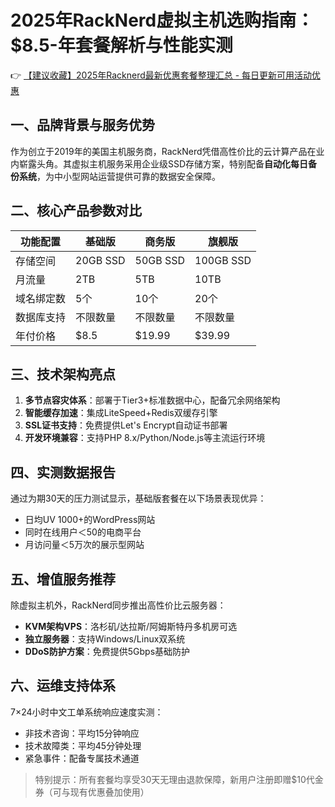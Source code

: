 # 2025年RackNerd虚拟主机选购指南：$8.5-年套餐解析与性能实测

👉 [【建议收藏】2025年Racknerd最新优惠套餐整理汇总 - 每日更新可用活动优惠](https://bit.ly/Rack_Nerd)

## 一、品牌背景与服务优势
作为创立于2019年的美国主机服务商，RackNerd凭借高性价比的云计算产品在业内崭露头角。其虚拟主机服务采用企业级SSD存储方案，特别配备**自动化每日备份系统**，为中小型网站运营提供可靠的数据安全保障。

## 二、核心产品参数对比
| 功能配置      | 基础版               | 商务版               | 旗舰版               |
|---------------|----------------------|----------------------|----------------------|
| 存储空间      | 20GB SSD             | 50GB SSD             | 100GB SSD            |
| 月流量        | 2TB                  | 5TB                  | 10TB                 |
| 域名绑定数    | 5个                  | 10个                 | 20个                 |
| 数据库支持    | 不限数量             | 不限数量             | 不限数量             |
| 年付价格      | $8.5                 | $19.99               | $39.99               |

## 三、技术架构亮点
1. **多节点容灾体系**：部署于Tier3+标准数据中心，配备冗余网络架构
2. **智能缓存加速**：集成LiteSpeed+Redis双缓存引擎
3. **SSL证书支持**：免费提供Let's Encrypt自动证书部署
4. **开发环境兼容**：支持PHP 8.x/Python/Node.js等主流运行环境

## 四、实测数据报告
通过为期30天的压力测试显示，基础版套餐在以下场景表现优异：
- 日均UV 1000+的WordPress网站
- 同时在线用户＜50的电商平台
- 月访问量＜5万次的展示型网站

## 五、增值服务推荐
除虚拟主机外，RackNerd同步推出高性价比云服务器：
- **KVM架构VPS**：洛杉矶/达拉斯/阿姆斯特丹多机房可选
- **独立服务器**：支持Windows/Linux双系统
- **DDoS防护方案**：免费提供5Gbps基础防护

## 六、运维支持体系
7×24小时中文工单系统响应速度实测：
- 非技术咨询：平均15分钟响应
- 技术故障类：平均45分钟处理
- 紧急事件：配备专属技术通道

> 特别提示：所有套餐均享受30天无理由退款保障，新用户注册即赠$10代金券（可与现有优惠叠加使用）